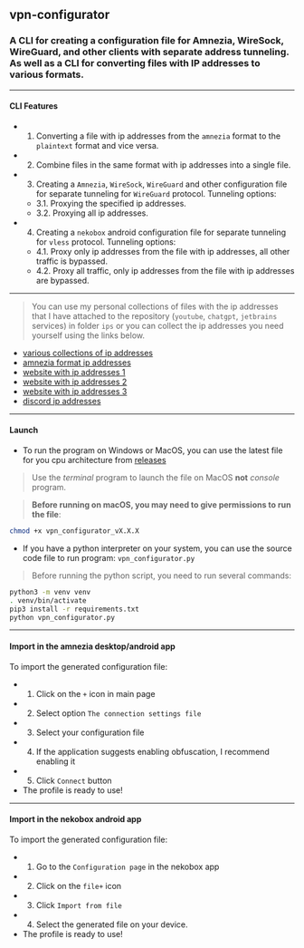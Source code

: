 ## vpn-configurator

### A CLI for creating a configuration file for Amnezia, WireSock, WireGuard, and other clients with separate address tunneling. As well as a CLI for converting files with IP addresses to various formats.

---

#### CLI Features

- 1. Converting a file with ip addresses from the `amnezia` format to the `plaintext` format and vice versa.

- 2. Combine files in the same format with ip addresses into a single file.

- 3. Creating a `Amnezia`, `WireSock`, `WireGuard` and other configuration file for separate tunneling for `WireGuard` protocol.
Tunneling options:
  - 3.1. Proxying the specified ip addresses.
  - 3.2. Proxying all ip addresses.

- 4. Creating a `nekobox` android configuration file for separate tunneling for `vless` protocol.
Tunneling options:
  - 4.1. Proxy only ip addresses from the file with ip addresses, all other traffic is bypassed.
  - 4.2. Proxy all traffic, only ip addresses from the file with ip addresses are bypassed.

---

> You can use my personal collections of files with the ip addresses that I have attached to the repository (`youtube`, `chatgpt`, `jetbrains` services) in folder `ips` or you can collect the ip addresses you need yourself using the links below.
- [various collections of ip addresses](https://gist.github.com/iamwildtuna/7772b7c84a11bf6e1385f23096a73a15)
- [amnezia format ip addresses](https://gist.github.com/iamwildtuna/ea245d39c60753db9150e5fb0da4a5b7)
- [website with ip addresses 1](https://rockblack.su/vpn/dopolnitelno/diapazon-ip-adresov)
- [website with ip addresses 2](https://rockblack.pro/vpn/dopolnitelno/diapazon-ip-adresov)
- [website with ip addresses 3](https://iplist.opencck.org)
- [discord ip addresses](https://github.com/GhostRooter0953/discord-voice-ips)

---

#### Launch
- To run the program on Windows or MacOS, you can use the latest file for you cpu architecture from [releases](https://github.com/Friskes/vpn-configurator/releases/latest)
> Use the *terminal* program to launch the file on MacOS **not** *console* program.

> **Before running on macOS, you may need to give permissions to run the file**:
```bash
chmod +x vpn_configurator_vX.X.X
```

- If you have a python interpreter on your system, you can use the source code file to run program: `vpn_configurator.py`
> Before running the python script, you need to run several commands:
```bash
python3 -m venv venv
. venv/bin/activate
pip3 install -r requirements.txt
python vpn_configurator.py
```
---

#### Import in the amnezia desktop/android app
To import the generated configuration file:
- 1. Click on the `+` icon in main page
- 2. Select option `The connection settings file`
- 3. Select your configuration file
- 4. If the application suggests enabling obfuscation, I recommend enabling it
- 5. Click `Connect` button
- The profile is ready to use!

---

#### Import in the nekobox android app
To import the generated configuration file:
- 1. Go to the `Configuration page` in the nekobox app
- 2. Click on the `file+` icon
- 3. Click `Import from file`
- 4. Select the generated file on your device.
- The profile is ready to use!
